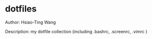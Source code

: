 dotfiles
========

Author: 
Hsiao-Ting Wang

Description:
my dotfile collection 
(including .bashrc, .screenrc, .vimrc )

